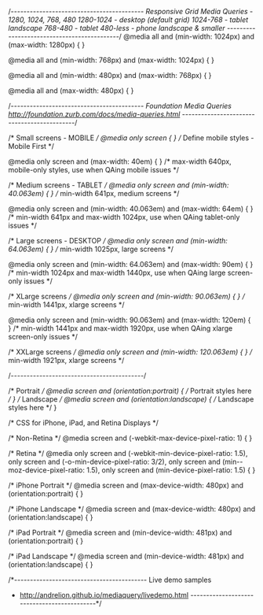 /*------------------------------------------
  Responsive Grid Media Queries - 1280, 1024, 768, 480
   1280-1024   - desktop (default grid)
   1024-768    - tablet landscape
   768-480     - tablet 
   480-less    - phone landscape & smaller
--------------------------------------------*/
@media all and (min-width: 1024px) and (max-width: 1280px) { }
 
@media all and (min-width: 768px) and (max-width: 1024px) { }
 
@media all and (min-width: 480px) and (max-width: 768px) { }
 
@media all and (max-width: 480px) { }
 
/*------------------------------------------
  Foundation Media Queries 
   http://foundation.zurb.com/docs/media-queries.html
--------------------------------------------*/
 
/* Small screens - MOBILE */
@media only screen { } /* Define mobile styles - Mobile First */
 
@media only screen and (max-width: 40em) { } /* max-width 640px, mobile-only styles, use when QAing mobile issues */
 
/* Medium screens - TABLET */
@media only screen and (min-width: 40.063em) { } /* min-width 641px, medium screens */
 
@media only screen and (min-width: 40.063em) and (max-width: 64em) { } /* min-width 641px and max-width 1024px, use when QAing tablet-only issues */
 
/* Large screens - DESKTOP */
@media only screen and (min-width: 64.063em) { } /* min-width 1025px, large screens */
 
@media only screen and (min-width: 64.063em) and (max-width: 90em) { } /* min-width 1024px and max-width 1440px, use when QAing large screen-only issues */
 
/* XLarge screens */
@media only screen and (min-width: 90.063em) { } /* min-width 1441px, xlarge screens */
 
@media only screen and (min-width: 90.063em) and (max-width: 120em) { } /* min-width 1441px and max-width 1920px, use when QAing xlarge screen-only issues */
 
/* XXLarge screens */
@media only screen and (min-width: 120.063em) { } /* min-width 1921px, xlarge screens */
 
/*------------------------------------------*/
 
 
 
/* Portrait */
@media screen and (orientation:portrait) { /* Portrait styles here */ }
/* Landscape */
@media screen and (orientation:landscape) { /* Landscape styles here */ }
 
 
/* CSS for iPhone, iPad, and Retina Displays */
 
/* Non-Retina */
@media screen and (-webkit-max-device-pixel-ratio: 1) {
}
 
/* Retina */
@media only screen and (-webkit-min-device-pixel-ratio: 1.5),
only screen and (-o-min-device-pixel-ratio: 3/2),
only screen and (min--moz-device-pixel-ratio: 1.5),
only screen and (min-device-pixel-ratio: 1.5) {
}
 
/* iPhone Portrait */
@media screen and (max-device-width: 480px) and (orientation:portrait) {
} 
 
/* iPhone Landscape */
@media screen and (max-device-width: 480px) and (orientation:landscape) {
}
 
/* iPad Portrait */
@media screen and (min-device-width: 481px) and (orientation:portrait) {
}
 
/* iPad Landscape */
@media screen and (min-device-width: 481px) and (orientation:landscape) {
}
 
<meta name="viewport" content="width=device-width, initial-scale=1, maximum-scale=1, user-scalable=no" />


/*------------------------------------------
  Live demo samples
   - http://andrelion.github.io/mediaquery/livedemo.html
--------------------------------------------*/
